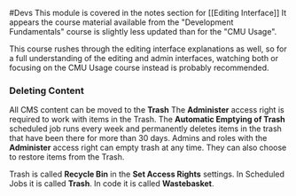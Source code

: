 #Devs 
This module is covered in the notes section for [[Editing Interface]] 
It appears the course material available from the "Development Fundamentals" course is slightly less updated than for the "CMU Usage".

This course rushes through the editing interface explanations as well, so for a full understanding of the editing and admin interfaces, watching both or focusing on the CMU Usage course instead is probably recommended.

### Deleting Content
All CMS content can be moved to the **Trash**
The **Administer** access right is required to work with items in the Trash.
The **Automatic Emptying of Trash** scheduled job runs every week and permanently deletes items in the trash that have been there for more than 30 days.
Admins and roles with the **Administer** access right can empty trash at any time. They can also choose to restore items from the Trash.

Trash is called **Recycle Bin** in the **Set Access Rights** settings.
In Scheduled Jobs it is called **Trash**.
In code it is called **Wastebasket**.

